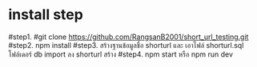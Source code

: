 ﻿# install step

#step1. #git clone https://github.com/RangsanB2001/short_url_testing.git
#step2. npm install
#step3. สร้างฐานข้อมูลชื่อ shorturl และ เอาไฟล์ shorturl.sql โฟล์เดอร์ db import ลง shorturl สร้าง
#step4. npm start หรือ npm run dev



